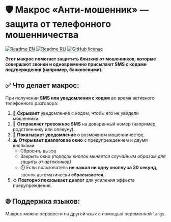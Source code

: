 # 🛡️ Макрос «Анти-мошенник» — защита от телефонного мошенничества

[![Readme EN](https://img.shields.io/badge/README-EN-blue.svg)](./README.md)
[![Readme RU](https://img.shields.io/badge/README-RU-blue.svg)](./README_RU.md)
[![GitHub license](https://img.shields.io/badge/license-MIT-458a7b.svg)](../LICENSE)

**Этот макрос помогает защитить близких от мошенников, которые совершают звонки и одновременно присылают SMS с кодами подтверждения (например, банковскими).**

## ✅ Что делает макрос:
При получении **SMS или уведомления с кодом** во время активного телефонного разговора:

1. 📴 **Скрывает** уведомление с кодом, чтобы его не увидели мошенники.
2. 📩 **Отправляет тревожное SMS** на доверенный номер (например, родственнику или опекуну). 
3. 🚨 **Показывает уведомление** о возможном мошенничестве. 
4. ⚠️ **Открывает диалоговое окно** с предупреждением и двумя кнопками:
   - Сбросить вызов 
   - Закрыть окно *(порядок кнопок меняется случайным образом для защиты от автокликов)*
   - ⏱️ Если пользователь **не нажал ни одну кнопку за 30 секунд**, звонок автоматически **сбрасывается**.
5. ♻️ **Повторно показывает диалог** для усиления эффекта предупреждения.

## 🌐 Поддержка языков:
Макрос можно перевести на другой язык с помощью переменной `langs`.
